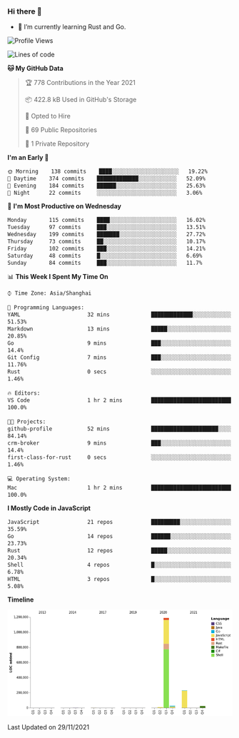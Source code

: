 ### Hi there 👋

- 🌱 I’m currently learning Rust and Go.

<!--START_SECTION:waka-->
![Profile Views](http://img.shields.io/badge/Profile%20Views-41-blue)

![Lines of code](https://img.shields.io/badge/From%20Hello%20World%20I%27ve%20Written-1.5%20million%20lines%20of%20code-blue)

**🐱 My GitHub Data** 

> 🏆 778 Contributions in the Year 2021
 > 
> 📦 422.8 kB Used in GitHub's Storage 
 > 
> 💼 Opted to Hire
 > 
> 📜 69 Public Repositories 
 > 
> 🔑 1 Private Repository 
 > 
**I'm an Early 🐤** 

```text
🌞 Morning    138 commits    ████░░░░░░░░░░░░░░░░░░░░░   19.22% 
🌆 Daytime    374 commits    █████████████░░░░░░░░░░░░   52.09% 
🌃 Evening    184 commits    ██████░░░░░░░░░░░░░░░░░░░   25.63% 
🌙 Night      22 commits     ░░░░░░░░░░░░░░░░░░░░░░░░░   3.06%

```
📅 **I'm Most Productive on Wednesday** 

```text
Monday       115 commits    ████░░░░░░░░░░░░░░░░░░░░░   16.02% 
Tuesday      97 commits     ███░░░░░░░░░░░░░░░░░░░░░░   13.51% 
Wednesday    199 commits    ███████░░░░░░░░░░░░░░░░░░   27.72% 
Thursday     73 commits     ██░░░░░░░░░░░░░░░░░░░░░░░   10.17% 
Friday       102 commits    ███░░░░░░░░░░░░░░░░░░░░░░   14.21% 
Saturday     48 commits     █░░░░░░░░░░░░░░░░░░░░░░░░   6.69% 
Sunday       84 commits     ███░░░░░░░░░░░░░░░░░░░░░░   11.7%

```


📊 **This Week I Spent My Time On** 

```text
⌚︎ Time Zone: Asia/Shanghai

💬 Programming Languages: 
YAML                     32 mins             █████████████░░░░░░░░░░░░   51.53% 
Markdown                 13 mins             █████░░░░░░░░░░░░░░░░░░░░   20.85% 
Go                       9 mins              ███░░░░░░░░░░░░░░░░░░░░░░   14.4% 
Git Config               7 mins              ███░░░░░░░░░░░░░░░░░░░░░░   11.76% 
Rust                     0 secs              ░░░░░░░░░░░░░░░░░░░░░░░░░   1.46%

🔥 Editors: 
VS Code                  1 hr 2 mins         █████████████████████████   100.0%

🐱‍💻 Projects: 
github-profile           52 mins             █████████████████████░░░░   84.14% 
crm-broker               9 mins              ███░░░░░░░░░░░░░░░░░░░░░░   14.4% 
first-class-for-rust     0 secs              ░░░░░░░░░░░░░░░░░░░░░░░░░   1.46%

💻 Operating System: 
Mac                      1 hr 2 mins         █████████████████████████   100.0%

```

**I Mostly Code in JavaScript** 

```text
JavaScript               21 repos            █████████░░░░░░░░░░░░░░░░   35.59% 
Go                       14 repos            ██████░░░░░░░░░░░░░░░░░░░   23.73% 
Rust                     12 repos            █████░░░░░░░░░░░░░░░░░░░░   20.34% 
Shell                    4 repos             █░░░░░░░░░░░░░░░░░░░░░░░░   6.78% 
HTML                     3 repos             █░░░░░░░░░░░░░░░░░░░░░░░░   5.08%

```


**Timeline**

![Chart not found](https://raw.githubusercontent.com/elton/elton/main/charts/bar_graph.png) 


 Last Updated on 29/11/2021
<!--END_SECTION:waka-->

<!--
**elton/elton** is a ✨ _special_ ✨ repository because its `README.md` (this file) appears on your GitHub profile.

Here are some ideas to get you started:

- 🔭 I’m currently working on ...
- 🌱 I’m currently learning ...
- 👯 I’m looking to collaborate on ...
- 🤔 I’m looking for help with ...
- 💬 Ask me about ...
- 📫 How to reach me: ...
- 😄 Pronouns: ...
- ⚡ Fun fact: ...
-->

